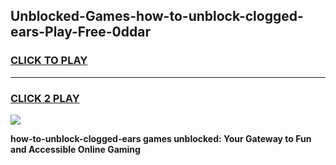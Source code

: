 
## Unblocked-Games-how-to-unblock-clogged-ears-Play-Free-0ddar
<h3>
<a href="https://premium76.site?title=how-to-unblock-clogged-ears&ref=20M">CLICK TO PLAY</a></h3>
<hr>

<h3>
<a href="https://premium76.site?title=how-to-unblock-clogged-ears&ref=20M">CLICK 2 PLAY</a>
  
</h3>

<a href="https://premium76.site?title=how-to-unblock-clogged-ears&ref=19M"><img src="https://clearcache.store/games.png"></a>


**how-to-unblock-clogged-ears games unblocked: Your Gateway to Fun and Accessible Online Gaming**
